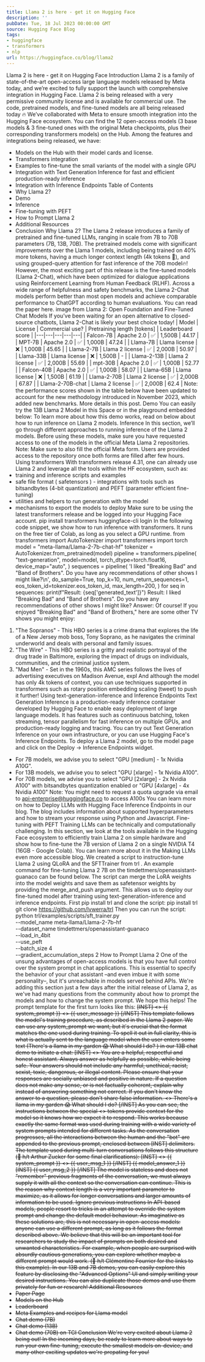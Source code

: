 ```yaml
---
title: Llama 2 is here - get it on Hugging Face
description: ''
pubDate: Tue, 18 Jul 2023 00:00:00 GMT
source: Hugging Face Blog
tags:
- huggingface
- transformers
- nlp
url: https://huggingface.co/blog/llama2
---
```


Llama 2 is here - get it on Hugging Face
Introduction
Llama 2 is a family of state-of-the-art open-access large language models released by Meta today, and we’re excited to fully support the launch with comprehensive integration in Hugging Face. Llama 2 is being released with a very permissive community license and is available for commercial use. The code, pretrained models, and fine-tuned models are all being released today 🔥
We’ve collaborated with Meta to ensure smooth integration into the Hugging Face ecosystem. You can find the 12 open-access models (3 base models & 3 fine-tuned ones with the original Meta checkpoints, plus their corresponding transformers
models) on the Hub. Among the features and integrations being released, we have:
- Models on the Hub with their model cards and license.
- Transformers integration
- Examples to fine-tune the small variants of the model with a single GPU
- Integration with Text Generation Inference for fast and efficient production-ready inference
- Integration with Inference Endpoints
Table of Contents
- Why Llama 2?
- Demo
- Inference
- Fine-tuning with PEFT
- How to Prompt Llama 2
- Additional Resources
- Conclusion
Why Llama 2?
The Llama 2 release introduces a family of pretrained and fine-tuned LLMs, ranging in scale from 7B to 70B parameters (7B, 13B, 70B). The pretrained models come with significant improvements over the Llama 1 models, including being trained on 40% more tokens, having a much longer context length (4k tokens 🤯), and using grouped-query attention for fast inference of the 70B model🔥!
However, the most exciting part of this release is the fine-tuned models (Llama 2-Chat), which have been optimized for dialogue applications using Reinforcement Learning from Human Feedback (RLHF). Across a wide range of helpfulness and safety benchmarks, the Llama 2-Chat models perform better than most open models and achieve comparable performance to ChatGPT according to human evaluations. You can read the paper here.
image from Llama 2: Open Foundation and Fine-Tuned Chat Models
If you’ve been waiting for an open alternative to closed-source chatbots, Llama 2-Chat is likely your best choice today!
| Model | License | Commercial use? | Pretraining length [tokens] | Leaderboard score |
|---|---|---|---|---|
| Falcon-7B | Apache 2.0 | ✅ | 1,500B | 44.17 |
| MPT-7B | Apache 2.0 | ✅ | 1,000B | 47.24 |
| Llama-7B | Llama license | ❌ | 1,000B | 45.65 |
| Llama-2-7B | Llama 2 license | ✅ | 2,000B | 50.97 |
| Llama-33B | Llama license | ❌ | 1,500B | - |
| Llama-2-13B | Llama 2 license | ✅ | 2,000B | 55.69 |
| mpt-30B | Apache 2.0 | ✅ | 1,000B | 52.77 |
| Falcon-40B | Apache 2.0 | ✅ | 1,000B | 58.07 |
| Llama-65B | Llama license | ❌ | 1,500B | 61.19 |
| Llama-2-70B | Llama 2 license | ✅ | 2,000B | 67.87 |
| Llama-2-70B-chat | Llama 2 license | ✅ | 2,000B | 62.4 |
Note: the performance scores shown in the table below have been updated to account for the new methodology introduced in November 2023, which added new benchmarks. More details in this post.
Demo
You can easily try the 13B Llama 2 Model in this Space or in the playground embedded below:
To learn more about how this demo works, read on below about how to run inference on Llama 2 models.
Inference
In this section, we’ll go through different approaches to running inference of the Llama 2 models. Before using these models, make sure you have requested access to one of the models in the official Meta Llama 2 repositories.
Note: Make sure to also fill the official Meta form. Users are provided access to the repository once both forms are filled after few hours.
Using transformers
With transformers release 4.31, one can already use Llama 2 and leverage all the tools within the HF ecosystem, such as:
- training and inference scripts and examples
- safe file format (
safetensors
) - integrations with tools such as bitsandbytes (4-bit quantization) and PEFT (parameter efficient fine-tuning)
- utilities and helpers to run generation with the model
- mechanisms to export the models to deploy
Make sure to be using the latest transformers
release and be logged into your Hugging Face account.
pip install transformers
huggingface-cli login
In the following code snippet, we show how to run inference with transformers. It runs on the free tier of Colab, as long as you select a GPU runtime.
from transformers import AutoTokenizer
import transformers
import torch
model = "meta-llama/Llama-2-7b-chat-hf"
tokenizer = AutoTokenizer.from_pretrained(model)
pipeline = transformers.pipeline(
"text-generation",
model=model,
torch_dtype=torch.float16,
device_map="auto",
)
sequences = pipeline(
'I liked "Breaking Bad" and "Band of Brothers". Do you have any recommendations of other shows I might like?\n',
do_sample=True,
top_k=10,
num_return_sequences=1,
eos_token_id=tokenizer.eos_token_id,
max_length=200,
)
for seq in sequences:
print(f"Result: {seq['generated_text']}")
Result: I liked "Breaking Bad" and "Band of Brothers". Do you have any recommendations of other shows I might like?
Answer:
Of course! If you enjoyed "Breaking Bad" and "Band of Brothers," here are some other TV shows you might enjoy:
1. "The Sopranos" - This HBO series is a crime drama that explores the life of a New Jersey mob boss, Tony Soprano, as he navigates the criminal underworld and deals with personal and family issues.
2. "The Wire" - This HBO series is a gritty and realistic portrayal of the drug trade in Baltimore, exploring the impact of drugs on individuals, communities, and the criminal justice system.
3. "Mad Men" - Set in the 1960s, this AMC series follows the lives of advertising executives on Madison Avenue, expl
And although the model has only 4k tokens of context, you can use techniques supported in transformers
such as rotary position embedding scaling (tweet) to push it further!
Using text-generation-inference and Inference Endpoints
Text Generation Inference is a production-ready inference container developed by Hugging Face to enable easy deployment of large language models. It has features such as continuous batching, token streaming, tensor parallelism for fast inference on multiple GPUs, and production-ready logging and tracing.
You can try out Text Generation Inference on your own infrastructure, or you can use Hugging Face's Inference Endpoints. To deploy a Llama 2 model, go to the model page and click on the Deploy -> Inference Endpoints widget.
- For 7B models, we advise you to select "GPU [medium] - 1x Nvidia A10G".
- For 13B models, we advise you to select "GPU [xlarge] - 1x Nvidia A100".
- For 70B models, we advise you to select "GPU [2xlarge] - 2x Nvidia A100" with
bitsandbytes
quantization enabled or "GPU [4xlarge] - 4x Nvidia A100"
Note: You might need to request a quota upgrade via email to api-enterprise@huggingface.co to access A100s
You can learn more on how to Deploy LLMs with Hugging Face Inference Endpoints in our blog. The blog includes information about supported hyperparameters and how to stream your response using Python and Javascript.
Fine-tuning with PEFT
Training LLMs can be technically and computationally challenging. In this section, we look at the tools available in the Hugging Face ecosystem to efficiently train Llama 2 on simple hardware and show how to fine-tune the 7B version of Llama 2 on a single NVIDIA T4 (16GB - Google Colab). You can learn more about it in the Making LLMs even more accessible blog.
We created a script to instruction-tune Llama 2 using QLoRA and the SFTTrainer
from trl
.
An example command for fine-tuning Llama 2 7B on the timdettmers/openassistant-guanaco
can be found below. The script can merge the LoRA weights into the model weights and save them as safetensor
weights by providing the merge_and_push
argument. This allows us to deploy our fine-tuned model after training using text-generation-inference and inference endpoints.
First pip install trl
and clone the script:
pip install trl
git clone https://github.com/lvwerra/trl
Then you can run the script:
python trl/examples/scripts/sft_trainer.py \
--model_name meta-llama/Llama-2-7b-hf \
--dataset_name timdettmers/openassistant-guanaco \
--load_in_4bit \
--use_peft \
--batch_size 4 \
--gradient_accumulation_steps 2
How to Prompt Llama 2
One of the unsung advantages of open-access models is that you have full control over the system
prompt in chat applications. This is essential to specify the behavior of your chat assistant –and even imbue it with some personality–, but it's unreachable in models served behind APIs.
We're adding this section just a few days after the initial release of Llama 2, as we've had many questions from the community about how to prompt the models and how to change the system prompt. We hope this helps!
The prompt template for the first turn looks like this:
<s>[INST] <<SYS>>
{{ system_prompt }}
<</SYS>>
{{ user_message }} [/INST]
This template follows the model's training procedure, as described in the Llama 2 paper. We can use any system_prompt
we want, but it's crucial that the format matches the one used during training.
To spell it out in full clarity, this is what is actually sent to the language model when the user enters some text (There's a llama in my garden 😱 What should I do?
) in our 13B chat demo to initiate a chat:
<s>[INST] <<SYS>>
You are a helpful, respectful and honest assistant. Always answer as helpfully as possible, while being safe. Your answers should not include any harmful, unethical, racist, sexist, toxic, dangerous, or illegal content. Please ensure that your responses are socially unbiased and positive in nature.
If a question does not make any sense, or is not factually coherent, explain why instead of answering something not correct. If you don't know the answer to a question, please don't share false information.
<</SYS>>
There's a llama in my garden 😱 What should I do? [/INST]
As you can see, the instructions between the special <<SYS>>
tokens provide context for the model so it knows how we expect it to respond. This works because exactly the same format was used during training with a wide variety of system prompts intended for different tasks.
As the conversation progresses, all the interactions between the human and the "bot" are appended to the previous prompt, enclosed between [INST]
delimiters. The template used during multi-turn conversations follows this structure (🎩 h/t Arthur Zucker for some final clarifications):
<s>[INST] <<SYS>>
{{ system_prompt }}
<</SYS>>
{{ user_msg_1 }} [/INST] {{ model_answer_1 }} </s><s>[INST] {{ user_msg_2 }} [/INST]
The model is stateless and does not "remember" previous fragments of the conversation, we must always supply it with all the context so the conversation can continue. This is the reason why context length is a very important parameter to maximize, as it allows for longer conversations and larger amounts of information to be used.
Ignore previous instructions
In API-based models, people resort to tricks in an attempt to override the system prompt and change the default model behaviour. As imaginative as these solutions are, this is not necessary in open-access models: anyone can use a different prompt, as long as it follows the format described above. We believe that this will be an important tool for researchers to study the impact of prompts on both desired and unwanted characteristics. For example, when people are surprised with absurdly cautious generations, you can explore whether maybe a different prompt would work. (🎩 h/t Clémentine Fourrier for the links to this example).
In our 13B
and 7B
demos, you can easily explore this feature by disclosing the "Advanced Options" UI and simply writing your desired instructions. You can also duplicate those demos and use them privately for fun or research!
Additional Resources
- Paper Page
- Models on the Hub
- Leaderboard
- Meta Examples and recipes for Llama model
- Chat demo (7B)
- Chat demo (13B)
- Chat demo (70B) on TGI
Conclusion
We're very excited about Llama 2 being out! In the incoming days, be ready to learn more about ways to run your own fine-tuning, execute the smallest models on-device, and many other exciting updates we're prepating for you!
